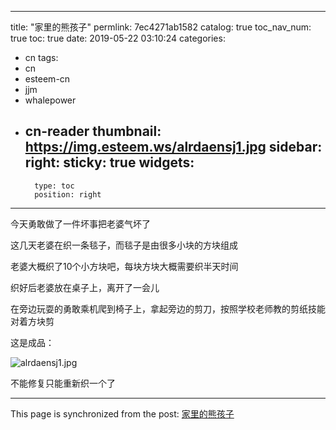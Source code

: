 
---
title: "家里的熊孩子"
permlink: 7ec4271ab1582
catalog: true
toc_nav_num: true
toc: true
date: 2019-05-22 03:10:24
categories:
- cn
tags:
- cn
- esteem-cn
- jjm
- whalepower
- cn-reader
thumbnail: https://img.esteem.ws/alrdaensj1.jpg
sidebar:
    right:
        sticky: true
widgets:
    -
        type: toc
        position: right
---


今天勇敢做了一件坏事把老婆气坏了

这几天老婆在织一条毯子，而毯子是由很多小块的方块组成

老婆大概织了10个小方块吧，每块方块大概需要织半天时间

织好后老婆放在桌子上，离开了一会儿

在旁边玩耍的勇敢乘机爬到椅子上，拿起旁边的剪刀，按照学校老师教的剪纸技能对着方块剪

这是成品：

![alrdaensj1.jpg](https://img.esteem.ws/alrdaensj1.jpg)

不能修复只能重新织一个了



- - -

This page is synchronized from the post: [家里的熊孩子](https://steemit.com/@ericet/7ec4271ab1582)
